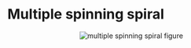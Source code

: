 # Multiple spinning spiral

<p align="center">
  <img src="https://github.com/planelles20/modern-openGL-practice/blob/master/example5/result/result15.gif?raw=true" alt="multiple spinning spiral figure"/>
</p>
